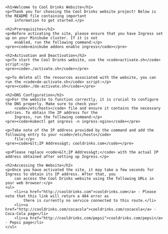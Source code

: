     <h1>Welcome to Cool Drinks Website</h1>
    <p>Thank you for choosing the Cool Drinks website project! Below is the README file containing important
        information to get started.</p>

    <h2>Prerequisites</h2>
    <p>Before activating the site, please ensure that you have Ingress set up on your Minikube cluster. If it is not
        enabled, run the following command:</p>
    <pre><code>minikube addons enable ingress</code></pre>

    <h2>Activation and Deactivation</h2>
    <p>To start the Cool Drinks website, use the <code>activate.sh</code> script:</p>
    <pre><code>./activate.sh</code></pre>

    <p>To delete all the resources associated with the website, you can run the <code>de-activate.sh</code> script:</p>
    <pre><code>./de-activate.sh</code></pre>

    <h2>DNS Configuration</h2>
    <p>For the website to function correctly, it is crucial to configure the DNS properly. Make sure to check your
        <code>/etc/hosts</code> file and ensure it contains the necessary entries. To obtain the IP address for the
        Ingress, run the following command:</p>
    <pre><code>kubectl get ingress -n ingress-nginx</code></pre>

    <p>Take note of the IP address provided by the command and add the following entry to your <code>/etc/hosts</code>
        file:</p>
    <pre><code>&lt;IP Address&gt; cooldrinks.com</code></pre>

    <p>Please replace <code>&lt;IP Address&gt;</code> with the actual IP address obtained after setting up Ingress.</p>

    <h2>Accessing the Website</h2>
    <p>Once you have activated the site, it may take a few seconds for Ingress to obtain its IP address. After that, you
        can access the Cool Drinks website using the following URLs in your web browser:</p>
    <ul>
        <li><a href="http://cooldrinks.com">cooldrinks.com</a> - Please note that this link will return a 404 error as
            there is currently no service connected to this route.</li>
        <li><a href="http://cooldrinks.com/cocacola">cooldrinks.com/cocacola</a> - Coca-Cola page</li>
        <li><a href="http://cooldrinks.com/pepsi">cooldrinks.com/pepsi</a> - Pepsi page</li>
    </ul>
